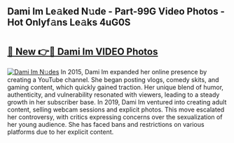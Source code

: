 ## Dami Im Le𝚊ked N𝚞de - Part-99G Video Photos - Hot Onlyf𝚊ns Le𝚊ks 4uG0S

# <h2><a href="http://ab47339.deff.icu/?id=Dami+Im">🔗 New 👉🔴 Dami Im VIDEO Photos</a></h2>

[![Dami Im N𝚞des](https://i.imgur.com/rIISA9y.gif)](http://ab47339.deff.icu/?id=Dami+Im)
In 2015, Dami Im expanded her online presence by creating a YouTube channel. She began posting vlogs, comedy skits, and gaming content, which quickly gained traction. Her unique blend of humor, authenticity, and vulnerability resonated with viewers, leading to a steady growth in her subscriber base. In 2019, Dami Im ventured into creating adult content, selling webcam sessions and explicit photos. This move escalated her controversy, with critics expressing concerns over the sexualization of her young audience. She has faced bans and restrictions on various platforms due to her explicit content.
